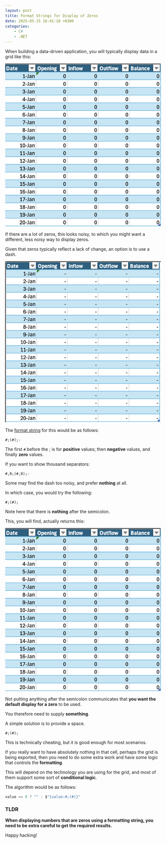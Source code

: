 ```yaml
---
layout: post
title: Format Strings for Display of Zeros
date: 2025-05-15 16:41:10 +0300
categories:
    - C#
    - .NET
---
```


When building a data-driven application, you will typically display data in a grid like this:

![ZeroGrid](../images/2025/05/ZeroGrid.png)

If there are a lot of zeros, this looks noisy, to which you might want a different, less noisy way to display zeros.

Given that zeros typically reflect a lack of change, an option is to use a dash.

![GridDash](../images/2025/05/GridDash.png)

The [format string](https://learn.microsoft.com/en-us/dotnet/standard/base-types/standard-numeric-format-strings) for this would be as follows:

```plaintext
#;(#);-
```

The first `#` before the ; is for **positive** values; then **negative** values, and finally **zero** values.

If you want to show thousand separators:

```plaintext
#,0;(#,0);-
```

Some may find the dash too noisy, and prefer **nothing** at all.

In which case, you would try the following:

```plaintext
#;(#);
```

Note here that there is **nothing** after the semicolon.

This, you will find, actually returns this:

![ZeroGrid](../images/2025/05/ZeroGrid.png)

Not putting anything after the semicolon communicates that **you want the default display for a zero** to be used.

You therefore need to supply **something**.

A simple solution is to provide a space.

```plaintext
#;(#); 
```

This is technically cheating, but it is good enough for most scenarios.

If you really want to have absolutely nothing in that cell, perhaps the grid is being exported, then you need to do some extra work and have some logic that controls the **formatting**.

This will depend on the technology you are using for the grid, and most of them support some sort of **conditional logic**.

The algorithm would be as follows:

```c#
value == 0 ? "" : $"{value:#;(#)}"
```

### TLDR

**When displaying numbers that are zeros using a formatting string, you need to be extra careful to get the required results.**

Happy hacking!
